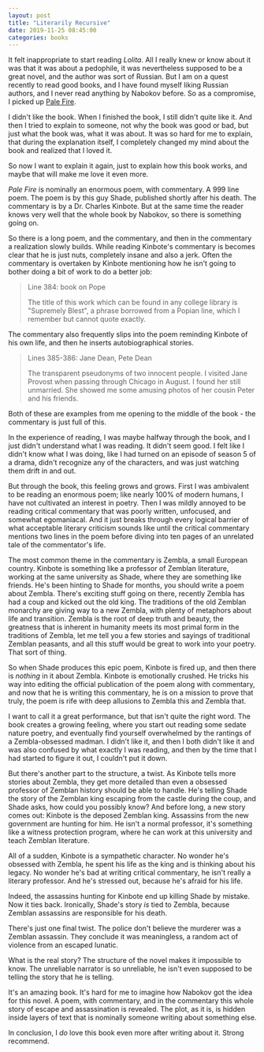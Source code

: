 ```yaml
---
layout: post
title: "Literarily Recursive"
date: 2019-11-25 08:45:00
categories: books
---
```


It felt inappropriate to start reading *Lolita*. All I really knew or
know about it was that it was about a pedophile, it was nevertheless
supposed to be a great novel, and the author was sort of Russian. But
I am on a quest recently to read good books, and I have found myself
liking Russian authors, and I never read anything by Nabokov
before. So as a compromise, I picked up [Pale Fire](https://www.amazon.com/dp/B004KABDSY/ref=dp-kindle-redirect?_encoding=UTF8&btkr=1).

I didn't like the book. When I finished the book, I still didn't quite
like it. And then I tried to explain to someone, not why the book was good or
bad, but just what the book was, what it was about. It was so hard for
me to explain, that during the explanation itself, I completely
changed my mind about the book and realized that I loved it.

So now I want to explain it again, just to explain how this book works, and
maybe that will make me love it even more.

*Pale Fire* is nominally an enormous poem, with commentary. A 999 line
poem. The poem is by this guy Shade,
published shortly after his death. The commentary is by a Dr. Charles
Kinbote. But at the same time the reader
knows very well that the whole book by Nabokov, so there is
something going on.

So there is a long poem, and the commentary, and
then in the commentary a realization slowly builds. While reading
Kinbote's commentary is becomes clear that
he is just nuts, completely insane and also a jerk. Often the
commentary is overtaken by Kinbote mentioning how he isn't
going to bother doing a bit of work to do a better job:

> Line 384: book on Pope
>
> The title of this work which can be found in any college library is
> "Supremely Blest", a phrase borrowed from a Popian line, which I
> remember but cannot quote exactly.

The commentary also frequently slips into the poem reminding Kinbote
of his own life, and then he inserts autobiographical stories.

> Lines 385-386: Jane Dean, Pete Dean
>
> The transparent pseudonyms of two innocent people. I visited Jane
> Provost when passing through Chicago in August. I found her still
> unmarried. She showed me some amusing photos of her cousin Peter and
> his friends.

Both of these are examples from me opening to the middle of the book -
the commentary is just full of this.

In the experience of reading, I was maybe halfway through the
book, and I just didn't understand what I was reading. It didn't seem
good. I felt like I didn't know what I was doing, like I had turned on
an episode of season 5 of a drama, didn't recognize any of the
characters, and was just watching them drift in and out.

But through the book, this feeling grows and grows. First I was
ambivalent to be reading an enormous poem; like nearly 100% of modern
humans, I have not cultivated an interest in poetry. Then I was mildly
annoyed to be reading critical commentary that was poorly written,
unfocused, and somewhat egomaniacal. And it just breaks through every
logical barrier of what acceptable literary criticism sounds like
until the critical commentary mentions two lines in
the poem before diving into ten pages of an unrelated tale of the
commentator's life.

The most common theme in the commentary is Zembla, a small European country. Kinbote is
something like a professor of Zemblan literature, working at the same
university as Shade, where they are something like friends. He's been
hinting to Shade for months, you should
write a poem about Zembla. There's exciting stuff going on there,
recently Zembla has had a coup and kicked out the old king. The
traditions of the old Zemblan monarchy are giving way to a new Zembla,
with plenty of metaphors about life and transition. Zembla is
the root of deep truth and beauty, the greatness that is inherent in
humanity meets its most primal form in the traditions of Zembla, let
me tell you a few stories and sayings of traditional Zemblan peasants,
and all this stuff would
be great to work into your poetry. That sort of thing.

So when Shade produces this epic poem, Kinbote is fired up, and then there is
*nothing* in it about Zembla. Kinbote is emotionally crushed. He
tricks his way into editing the official publication of the poem along
with commentary, and now that he is writing this commentary, he is on
a mission to prove that truly, the poem is rife with deep allusions to
Zembla this and Zembla that.

I want to call it a great performance, but that isn't quite the right
word. The book creates a growing feeling, where you start out
reading some sedate nature poetry, and eventually find yourself
overwhelmed by the rantings of a Zembla-obsessed madman. I didn't like
it, and then I both didn't like it and was also confused by what
exactly I was reading, and then by the time that I had started to
figure it out, I couldn't put it down.

But there's another part to the structure, a twist. As Kinbote tells
more stories about Zembla, they get more detailed than even a
obsessed professor of Zemblan history should be able to handle. He's
telling Shade the story of the Zemblan king escaping from the castle
during the coup, and Shade asks, how could you possibly know? And
before long, a new story comes out: Kinbote is the deposed Zemblan
king. Assassins from the new government are hunting for him. He isn't a
normal professor, it's something like a witness
protection program, where he can work at this university and teach
Zemblan literature.

All of a sudden, Kinbote is a sympathetic character. No wonder he's
obsessed with Zembla, he spent his life as the king and is thinking
about his legacy. No wonder he's bad at writing critical commentary,
he isn't really a literary professor. And he's stressed out, because
he's afraid for his life.

Indeed, the assassins hunting for Kinbote end up killing Shade by
mistake. Now it ties back. Ironically, Shade's story *is* tied to
Zembla, because Zemblan assassins are responsible for his death.

There's just one final twist. The police don't believe the murderer was
a Zemblan assassin. They conclude it was meaningless, a random act of
violence from an escaped lunatic.

What is the real story? The structure of the novel makes it impossible
to know. The unreliable narrator is so unreliable, he isn't even
supposed to be telling the story that he is telling. 

It's an amazing book. It's hard for me to imagine how Nabokov got the
idea for this novel. A poem, with commentary, and in the commentary
this whole story of escape and assassination is revealed. The plot, as
it is, is hidden inside layers of text that is nominally someone
writing about something else. 

In conclusion, I *do* love this book even more after writing about
it. Strong recommend.
